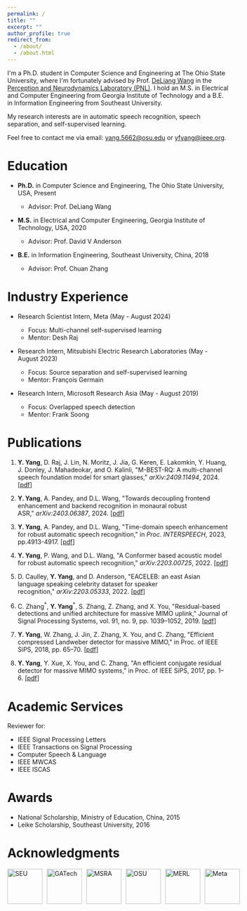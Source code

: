 ```yaml
---
permalink: /
title: ""
excerpt: ""
author_profile: true
redirect_from: 
  - /about/
  - /about.html
---
```


I'm a Ph.D. student in Computer Science and Engineering at The Ohio State University, where I'm fortunately advised by Prof. [DeLiang Wang](https://u.osu.edu/dwang/) in the [Perception and Neurodynamics Laboratory (PNL)](https://u.osu.edu/pnlab/). I hold an M.S. in Electrical and Computer Engineering from Georgia Institute of Technology and a B.E. in Information Engineering from Southeast University.

My research interests are in automatic speech recognition, speech separation, and self-supervised learning.

Feel free to contact me via email: [yang.5662@osu.edu](mailto:yang.5662@osu.edu) or [yfyang@ieee.org](mailto:yfyang@ieee.org).

Education
======
* **Ph.D.** in Computer Science and Engineering, The Ohio State University, USA, Present
  * Advisor: Prof. DeLiang Wang
 
* **M.S.** in Electrical and Computer Engineering, Georgia Institute of Technology, USA, 2020
  * Advisor: Prof. David V Anderson
  
* **B.E.** in Information Engineering, Southeast University, China, 2018
  * Advisor: Prof. Chuan Zhang

Industry Experience
======
* Research Scientist Intern, Meta (May - August 2024)
  * Focus: Multi-channel self-supervised learning
  * Mentor: Desh Raj
    
* Research Intern, Mitsubishi Electric Research Laboratories (May - August 2023)
  * Focus: Source separation and self-supervised learning
  * Mentor: François Germain
    
* Research Intern, Microsoft Research Asia (May - August 2019)
  * Focus: Overlapped speech detection
  * Mentor: Frank Soong


Publications
======
1. **Y. Yang**, D. Raj, J. Lin, N. Moritz, J. Jia, G. Keren, E. Lakomkin, Y. Huang, J. Donley, J. Mahadeokar, and O. Kalinli, "M-BEST-RQ: A multi-channel speech foundation model for smart glasses," _arXiv:2409.11494_, 2024. [[pdf](https://arxiv.org/pdf/2409.11494)]
   
1. **Y. Yang**, A. Pandey, and D.L. Wang, "Towards decoupling frontend enhancement and backend recognition in monaural robust ASR," _arXiv:2403.06387_, 2024. [[pdf](https://arxiv.org/pdf/2403.06387)]
   
1. **Y. Yang**, A. Pandey, and D.L. Wang, "Time-domain speech enhancement for robust automatic speech recognition," in _Proc. INTERSPEECH_, 2023, pp.4913-4917. [[pdf](https://www.isca-archive.org/interspeech_2023/yang23_interspeech.pdf)]
   
1. **Y. Yang**, P. Wang, and D.L. Wang, "A Conformer based acoustic model for robust automatic speech recognition," _arXiv:2203.00725_, 2022. [[pdf](https://arxiv.org/pdf/2203.00725)]
   
1. D. Caulley, **Y. Yang**, and D. Anderson, "EACELEB: an east Asian language speaking celebrity dataset for speaker recognition," _arXiv:2203.05333_, 2022. [[pdf](https://arxiv.org/pdf/2203.05333)]
   
1. C. Zhang<sup>\*</sup>, **Y. Yang**<sup>\*</sup>, S. Zhang, Z. Zhang, and X. You, "Residual-based detections and unified architecture for massive MIMO uplink," Journal of Signal Processing Systems, vol. 91, no. 9, pp. 1039–1052, 2019. [[pdf](https://yfyangseu.github.io/files/2017-JSPS.pdf)]
   
1. **Y. Yang**, W. Zhang, J. Jin, Z. Zhang, X. You, and C. Zhang, "Efficient compressed Landweber detector for massive MIMO," in Proc. of IEEE SiPS, 2018, pp. 65–70. [[pdf](https://yfyangseu.github.io/files/2018-SiPS.pdf)]
   
1. **Y. Yang**, Y. Xue, X. You, and C. Zhang, "An efficient conjugate residual detector for massive MIMO systems," in Proc. of IEEE SiPS, 2017, pp. 1–6. [[pdf](https://yfyangseu.github.io/files/2017-SiPS.pdf)]



Academic Services
======
Reviewer for:
  * IEEE Signal Processing Letters
  * IEEE Transactions on Signal Processing
  * Computer Speech & Language
  * IEEE MWCAS
  * IEEE ISCAS

Awards
======
* National Scholarship, Ministry of Education, China, 2015
* Leike Scholarship, Southeast University, 2016

Acknowledgments
======
<div style="display: flex; gap: 10px; align-items: center;">
  <a href="https://www.seu.edu.cn/english/"><img src="https://yfyangseu.github.io/files/seu.png" alt="SEU" style='height:80px; object-fit: contain;'></a>
  <a href="https://www.gatech.edu/"><img src="https://yfyangseu.github.io/files/gatech.png" alt="GATech" style='height:80px; object-fit: contain;'></a>
  <a href="https://www.microsoft.com/en-us/research/lab/microsoft-research-asia/"><img src="https://yfyangseu.github.io/files/msra.png" alt="MSRA" style='height:80px; object-fit: contain;'></a>
  <a href="https://www.osu.edu/"><img src="https://yfyangseu.github.io/files/osu.png" alt="OSU" style='height:80px; object-fit: contain;'></a>
  <a href="https://www.merl.com/"><img src="https://yfyangseu.github.io/files/merl.jpg" alt="MERL" style='height:80px; object-fit: contain;'></a>
  <a href="https://ai.meta.com"><img src="https://yfyangseu.github.io/files/meta_s.png" alt="Meta" style='height:80px; object-fit: contain;'></a>
</div>

